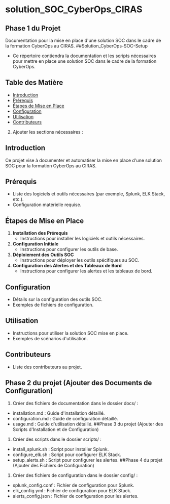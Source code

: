 # solution_SOC_CyberOps_CIRAS 
## Phase 1 du Projet 
Documentation pour la mise en place d'une solution SOC dans le cadre de la formation CyberOps au CIRAS.
##Solution_CyberOps-SOC-Setup
- Ce répertoire contiendra la documentation et les scripts nécessaires pour mettre en place une solution SOC dans le cadre de la formation CyberOps.
## Table des Matière
- [Introduction](#introduction)
- [Prérequis](#prérequis)
- [Étapes de Mise en Place](#étapes-de-mise-en-place)
- [Configuration](#configuration)
- [Utilisation](#utilisation)
- [Contributeurs](#contributeurs)
2. Ajouter les sections nécessaires :
## Introduction
Ce projet vise à documenter et automatiser la mise en place d'une solution SOC pour la formation CyberOps au CIRAS.
## Prérequis
- Liste des logiciels et outils nécessaires (par exemple, Splunk, ELK Stack, etc.).
- Configuration matérielle requise.
## Étapes de Mise en Place
1. **Installation des Prérequis**
   - Instructions pour installer les logiciels et outils nécessaires.
2. **Configuration Initiale**
   - Instructions pour configurer les outils de base.
3. **Déploiement des Outils SOC**
   - Instructions pour déployer les outils spécifiques au SOC.
4. **Configuration des Alertes et des Tableaux de Bord**
   - Instructions pour configurer les alertes et les tableaux de bord.
## Configuration
- Détails sur la configuration des outils SOC.
- Exemples de fichiers de configuration.
## Utilisation
- Instructions pour utiliser la solution SOC mise en place.
- Exemples de scénarios d'utilisation.
## Contributeurs
- Liste des contributeurs au projet.
## Phase 2 du projet (Ajouter des Documents de Configuration)
1. Créer des fichiers de documentation dans le dossier docs/ :
- installation.md : Guide d'installation détaillé.
- configuration.md : Guide de configuration détaillé.
- usage.md : Guide d'utilisation détaillé.
##Phase 3 du projet (Ajouter des Scripts d'Installation et de Configuration)
1. Créer des scripts dans le dossier scripts/ :
- install_splunk.sh : Script pour installer Splunk.
- configure_elk.sh : Script pour configurer ELK Stack.
- setup_alerts.sh : Script pour configurer les alertes.
##Phase 4 du projet (Ajouter des Fichiers de Configuration)
1. Créer des fichiers de configuration dans le dossier config/ :
- splunk_config.conf : Fichier de configuration pour Splunk.
- elk_config.yml : Fichier de configuration pour ELK Stack.
- alerts_config.json : Fichier de configuration pour les alertes.

